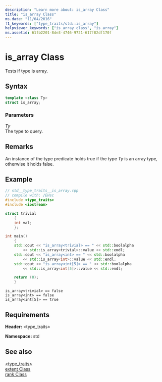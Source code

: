 ```yaml
---
description: "Learn more about: is_array Class"
title: "is_array Class"
ms.date: "11/04/2016"
f1_keywords: ["type_traits/std::is_array"]
helpviewer_keywords: ["is_array class", "is_array"]
ms.assetid: 61fb2201-8de3-4746-9721-617f02df170f
---
```

# is_array Class

Tests if type is array.

## Syntax

```cpp
template <class Ty>
struct is_array;
```

### Parameters

*Ty*\
The type to query.

## Remarks

An instance of the type predicate holds true if the type *Ty* is an array type, otherwise it holds false.

## Example

```cpp
// std__type_traits__is_array.cpp
// compile with: /EHsc
#include <type_traits>
#include <iostream>

struct trivial
    {
    int val;
    };

int main()
    {
    std::cout << "is_array<trivial> == " << std::boolalpha
        << std::is_array<trivial>::value << std::endl;
    std::cout << "is_array<int> == " << std::boolalpha
        << std::is_array<int>::value << std::endl;
    std::cout << "is_array<int[5]> == " << std::boolalpha
        << std::is_array<int[5]>::value << std::endl;

    return (0);
    }
```

```Output
is_array<trivial> == false
is_array<int> == false
is_array<int[5]> == true
```

## Requirements

**Header:** \<type_traits>

**Namespace:** std

## See also

[<type_traits>](../standard-library/type-traits.md)\
[extent Class](../standard-library/extent-class.md)\
[rank Class](../standard-library/rank-class.md)
